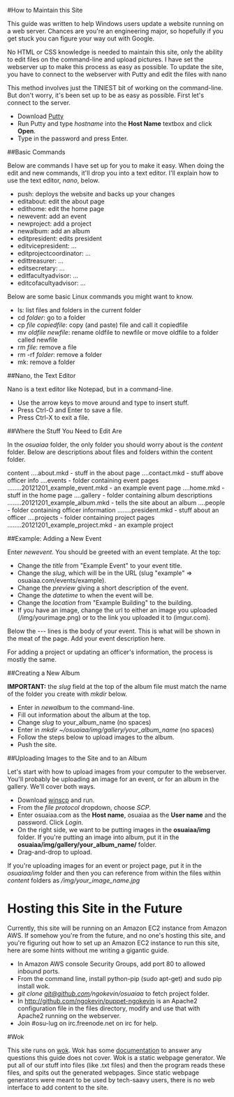 #How to Maintain this Site

This guide was written to help Windows users update a website running on a
web server. Chances are you're an engineering major, so hopefully if you get
stuck you can figure your way out with Google.

No HTML or CSS knowledge is needed to maintain this site, only the ability to
edit files on the command-line and upload pictures. I have set the webserver up
to make this process as easy as possible. To update the site, you have to
connect to the webserver with Putty and edit the files with nano

This method involves just the TINIEST bit of working on the command-line. But
don't worry, it's been set up to be as easy as possible. First let's connect to
the server.

- Download [Putty](http://http://the.earth.li/~sgtatham/putty/latest/x86/putty.exe)
- Run Putty and type *hostname* into the **Host Name** textbox and click **Open**.
- Type in the password and press Enter.

##Basic Commands

Below are commands I have set up for you to make it easy. When doing the edit
and new commands, it'll drop you into a text editor. I'll explain how to use
the text editor, *nano*, below.

- push: deploys the website and backs up your changes
- editabout: edit the about page
- edithome: edit the home page
- newevent: add an event
- newproject: add a project
- newalbum: add an album
- editpresident: edits president
- editvicepresident: ...
- editprojectcoordinator: ...
- edittreasurer: ...
- editsecretary: ...
- editfacultyadvisor: ...
- editcofacultyadvisor: ...

Below are some basic Linux commands you might want to know.

- ls: list files and folders in the current folder
- cd *folder*: go to a folder
- cp *file* *copiedfile*: copy (and paste) file and call it copiedfile
- mv *oldfile* *newfile*: rename oldfile to newfile or move oldfile to a folder
  called newfile
- rm *file*: remove a file
- rm -rf *folder*: remove a folder
- mk: remove a folder

##Nano, the Text Editor

Nano is a text editor like Notepad, but in a command-line.

- Use the arrow keys to move around and type to insert stuff.
- Press Ctrl-O and Enter to save a file.
- Press Ctrl-X to exit a file.

##Where the Stuff You Need to Edit Are

In the *osuaiaa* folder, the only folder you should worry about is the
*content* folder. Below are descriptions about files and folders within the
content folder.

content
....about.mkd - stuff in the about page
....contact.mkd - stuff above officer info
....events - folder containing event pages
........20121201_example_event.mkd - an example event page
....home.mkd - stuff in the home page
....gallery - folder containing album descriptions
........20121201_example_album.mkd - tells the site about an album
....people - folder containing officer information
........president.mkd - stuff about an officer
....projects - folder containing project pages
........20121201_example_project.mkd - an example project

##Example: Adding a New Event

Enter *newevent*. You should be greeted with an event template. At the top:

- Change the *title* from "Example Event" to your event title.
- Change the *slug*, which will be in the URL (slug "example" =>
  osuaiaa.com/events/example).
- Change the *preview* giving a short description of the event.
- Change the *datetime* to when the event will be.
- Change the *location* from "Example Building" to the building.
- If you have an image, change the url to either an image you uploaded
  (/img/yourimage.png) or to the link you uploaded it to (imgur.com).

Below the --- lines is the body of your event. This is what will be shown in
the meat of the page. Add your event description here.

For adding a project or updating an officer's information, the process is
mostly the same.

##Creating a New Album

**IMPORTANT:** the *slug* field at the top of the album file must match the name of
the folder you create with *mkdir* below.

- Enter in *newalbum* to the command-line.
- Fill out information about the album at the top.
- Change *slug* to your\_album\_name (no spaces)
- Enter in *mkdir ~/osuaiaa/img/gallery/your\_album\_name* (no spaces)
- Follow the steps below to upload images to the album.
- Push the site.

##Uploading Images to the Site and to an Album

Let's start with how to upload images from your computer to the webserver.
You'll probably be uploading an image for an event, or for an album in the
gallery. We'll cover both ways.

- Download [winscp](http://winscp.net/download/winscp511.zip) and run.
- From the *file protocol* dropdown, choose *SCP*.
- Enter osuaiaa.com as the **Host name**, osuaiaa as the **User name** and the
  password. Click *Login*.
- On the right side, we want to be putting images in the **osuaiaa/img**
  folder. If you're putting an image into album, put it in the
  **osuaiaa/img/gallery/your_album_name/** folder.
- Drag-and-drop to upload.

If you're uploading images for an event or project page, put it in the
*osuaiaa/img* folder and then you can reference from within the files within
*content* folders as */img/your_image_name.jpg*

# Hosting this Site in the Future

Currently, this site will be running on an Amazon EC2 instance from Amazon AWS.
If somehow you're from the future, and no one's hosting this site, and you're
figuring out how to set up an Amazon EC2 instance to run this site, here are
some hints without me writing a gigantic guide.

- In Amazon AWS console Security Groups, add port 80 to allowed inbound ports.
- From the command line, install python-pip (sudo apt-get) and sudo pip install
  wok.
- *git clone git@github.com/ngokevin/osuaiaa* to fetch project folder.
- In http://github.com/ngokevin/puppet-ngokevin is an Apache2 configuration
  file in the files directory, modify and use that with Apache2 running on the
  webserver.
- Join #osu-lug on irc.freenode.net on irc for help.

#Wok

This site runs on [wok](http://wok.mytmhon.com). Wok has some
[documentation](http://wok.mythmon.com/docs/urls) to answer any questions this
guide does not cover. Wok is a static webpage generator. We put all of our
stuff into files (like .txt files) and then the program reads these files, and
spits out the generated webpages. Since static webpage generators were meant to
be used by tech-saavy users, there is no web interface to add content to the
site.

